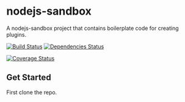 # nodejs-sandbox
A nodejs-sandbox project that contains boilerplate code for creating plugins.




[![Build Status](https://travis-ci.org/jonniespratley/nodejs-sandbox.svg?branch=develop)](https://travis-ci.org/jonniespratley/nodejs-sandbox)
[![Dependencies Status](https://david-dm.org/jonniespratley/nodejs-sandbox.svg)](https://david-dm.org/jonniespratley/nodejs-sandbox)



[![Coverage Status](https://coveralls.io/repos/github/jonniespratley/nodejs-sandbox/badge.svg?branch=develop)](https://coveralls.io/github/jonniespratley/nodejs-sandbox?branch=develop)




## Get Started
First clone the repo.